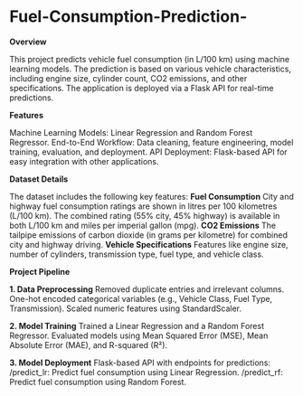 # Fuel-Consumption-Prediction-
**Overview**

This project predicts vehicle fuel consumption (in L/100 km) using machine learning models. The prediction is based on various vehicle characteristics, including engine size, cylinder count, CO2 emissions, and other specifications. The application is deployed via a Flask API for real-time predictions.

**Features**

Machine Learning Models: Linear Regression and Random Forest Regressor.
End-to-End Workflow: Data cleaning, feature engineering, model training, evaluation, and deployment.
API Deployment: Flask-based API for easy integration with other applications.

**Dataset Details**

The dataset includes the following key features:
**Fuel Consumption**
City and highway fuel consumption ratings are shown in litres per 100 kilometres (L/100 km).
The combined rating (55% city, 45% highway) is available in both L/100 km and miles per imperial gallon (mpg).
**CO2 Emissions**
The tailpipe emissions of carbon dioxide (in grams per kilometre) for combined city and highway driving.
**Vehicle Specifications**
Features like engine size, number of cylinders, transmission type, fuel type, and vehicle class.

**Project Pipeline**

**1. Data Preprocessing**
Removed duplicate entries and irrelevant columns.
One-hot encoded categorical variables (e.g., Vehicle Class, Fuel Type, Transmission).
Scaled numeric features using StandardScaler.

**2. Model Training**
Trained a Linear Regression and a Random Forest Regressor.
Evaluated models using Mean Squared Error (MSE), Mean Absolute Error (MAE), and R-squared (R²).

**3. Model Deployment**
Flask-based API with endpoints for predictions:
/predict_lr: Predict fuel consumption using Linear Regression.
/predict_rf: Predict fuel consumption using Random Forest.
